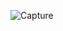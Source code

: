 ![Capture](https://user-images.githubusercontent.com/63875409/124087617-cb2ed080-da6f-11eb-944a-2f28fd25d307.PNG)
